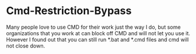 # Cmd-Restriction-Bypass
Many people love to use CMD for their work just the way I do, but some organizations that you work at can block off CMD and will not let you use it. However I found out that you can still run *.bat and *.cmd files and cmd will not close down.
